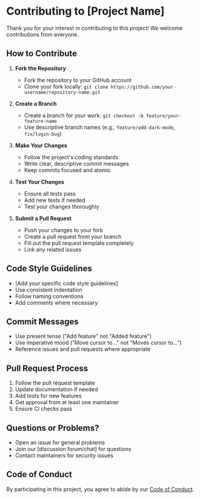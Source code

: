 # Contributing to [Project Name]

Thank you for your interest in contributing to this project! We welcome contributions from everyone.

## How to Contribute

1. **Fork the Repository**
   - Fork the repository to your GitHub account
   - Clone your fork locally: `git clone https://github.com/your-username/repository-name.git`

2. **Create a Branch**
   - Create a branch for your work: `git checkout -b feature/your-feature-name`
   - Use descriptive branch names (e.g., `feature/add-dark-mode`, `fix/login-bug`)

3. **Make Your Changes**
   - Follow the project's coding standards
   - Write clear, descriptive commit messages
   - Keep commits focused and atomic

4. **Test Your Changes**
   - Ensure all tests pass
   - Add new tests if needed
   - Test your changes thoroughly

5. **Submit a Pull Request**
   - Push your changes to your fork
   - Create a pull request from your branch
   - Fill out the pull request template completely
   - Link any related issues

## Code Style Guidelines

- [Add your specific code style guidelines]
- Use consistent indentation
- Follow naming conventions
- Add comments where necessary

## Commit Messages

- Use present tense ("Add feature" not "Added feature")
- Use imperative mood ("Move cursor to..." not "Moves cursor to...")
- Reference issues and pull requests where appropriate

## Pull Request Process

1. Follow the pull request template
2. Update documentation if needed
3. Add tests for new features
4. Get approval from at least one maintainer
5. Ensure CI checks pass

## Questions or Problems?

- Open an issue for general problems
- Join our [discussion forum/chat] for questions
- Contact maintainers for security issues

## Code of Conduct

By participating in this project, you agree to abide by our [Code of Conduct](CODE_OF_CONDUCT.md).

